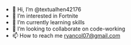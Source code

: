 - 👋 Hi, I’m @textualhen42176
- 👀 I’m interested in Fortnite 
- 🌱 I’m currently learning skills 
- 💞️ I’m looking to collaborate on code-working 
- 📫 How to reach me ryancol07@gmail.com 

<!---
textualhen42176/textualhen42176 is a ✨ special ✨ repository because its `README.md` (this file) appears on your GitHub profile.
You can click the Preview link to take a look at your changes.
--->
